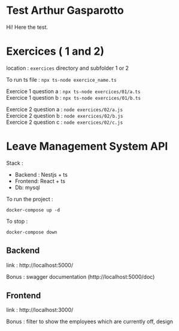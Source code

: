 # Test Arthur Gasparotto

Hi! Here the test.

# Exercices ( 1 and 2)

location : `exercices` directory and subfolder 1 or 2

To run ts file : `npx ts-node exercice_name.ts`

Exercice 1 question a : `npx ts-node exercices/01/a.ts`<br />
Exercice 1 question b : `npx ts-node exercices/01/b.ts`<br />

Exercice 2 question a : `node exercices/02/a.js`<br />
Exercice 2 question b : `node exercices/02/b.js`<br />
Exercice 2 question c : `node exercices/02/c.js`

# Leave Management System API

Stack :

- Backend : Nestjs + ts
- Frontend: React + ts
- Db: mysql

To run the project :

`docker-compose up -d`

To stop :

`docker-compose down`

## Backend

link : http://localhost:5000/

Bonus : swagger documentation (http://localhost:5000/doc)

## Frontend

link : http://localhost:3000/

Bonus : filter to show the employees which are currently off, design
